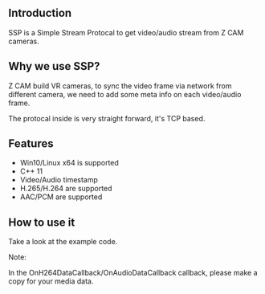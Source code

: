 ## Introduction

SSP is a Simple Stream Protocal to get video/audio stream from Z CAM cameras.

## Why we use SSP?
Z CAM build VR cameras, to sync the video frame via network from different camera, we need to add some meta info on each video/audio frame.

The protocal inside is very straight forward, it's TCP based.

## Features
- Win10/Linux x64 is supported
- C++ 11
- Video/Audio timestamp
- H.265/H.264 are supported
- AAC/PCM are supported

## How to use it
Take a look at the example code.

Note:

In the OnH264DataCallback/OnAudioDataCallback callback, please make a copy for your media data.
